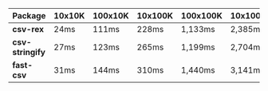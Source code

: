 | Package | 10x10K | 100x10K | 10x100K | 100x100K | 10x1000K 
|---------|---|---|---|---|---
| **csv-rex** | 24ms | 111ms | 228ms | 1,133ms | 2,385ms 
| **csv-stringify** | 27ms | 123ms | 265ms | 1,199ms | 2,704ms 
| **fast-csv** | 31ms | 144ms | 310ms | 1,440ms | 3,141ms 
